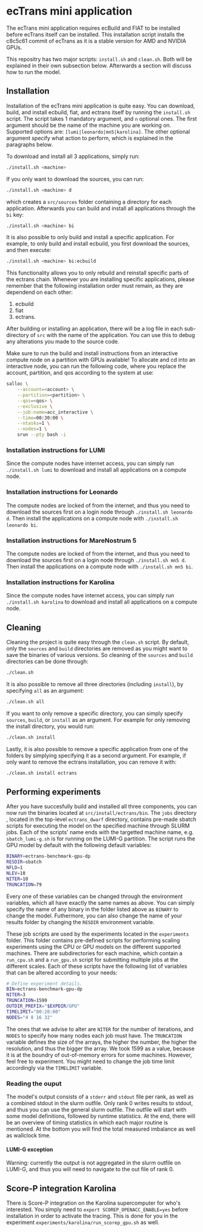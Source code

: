 # ecTrans mini application
The ecTrans mini application requires ecBuild and FIAT to be installed before 
ecTrans itself can be installed. This installation script installs the c8c5c61 
commit of ecTrans as it is a stable version for AMD and NVIDIA GPUs.

This repositry has two major scripts: `install.sh` and `clean.sh`. Both will
be explained in their own subsection below. Afterwards a section will discuss
how to run the model.

## Installation
Installation of the ecTrans mini application is quite easy. 
You can download, build, and install ecbuild, fiat, and ectrans itself by
running the `install.sh` script. The script takes 1 mandatory argument, and `n`
optional ones. The first argument should be the name of the machine you are 
working on. Supported options are: `[lumi|leonardo|mn5|karolina]`. The other
optional argument specify what action to perform, which is explained in the 
paragraphs below.

To download and install all 3 applications, simply run:

```bash
./install.sh <machine>
```

If you only want to download the sources, you can run:

```bash
./install.sh <machine> d
```

which creates a `src/sources` folder containing a directory for each
application. Afterwards you can build and install all applications through the
`bi` key:

```bash
./install.sh <machine> bi
```

It is also possible to only build and install a specific application. 
For example, to only build and install ecbuild, you first download the sources, 
and then execute:

```bash
./install.sh <machine> bi:ecbuild
```

This functionality allows you to only rebuild and reinstall specific parts
of the ectrans chain. Whenever you are installing specific applications, please
remember that the following installation order must remain, as they are 
dependend on each other:

1. ecbuild
2. fiat
3. ectrans.

After building or installing an application, there will be a log file in each
sub-directory of `src` with the name of the application. You can use
this to debug any alterations you made to the source code.

Make sure to run the build and install instructions from an interactive compute
node on a partition with GPUs available! To allocate and cd into an interactive 
node, you can run the following code, where you replace the account, partition, 
and qos according to the system at use:

```bash
salloc \
    --account=<account> \
    --partition=<partition> \
    --qos=<qos> \
    --exclusive \
    --job-name=acc_interactive \
    --time=00:30:00 \
    --ntasks=1 \
    --nodes=1 \
    srun --pty bash -i
```

### Installation instructions for LUMI
Since the compute nodes have internet access, you can simply run 
`./install.sh lumi` to download and install all applications on a compute node.

### Installation instructions for Leonardo
The compute nodes are locked of from the internet, and thus you need to download
the sources first on a login node through `./install.sh leonardo d`. Then 
install the applications on a compute node with `./install.sh leonardo bi`.

### Installation instructions for MareNostrum 5
The compute nodes are locked of from the internet, and thus you need to download
the sources first on a login node through `./install.sh mn5 d`. Then install the
applications on a compute node with `./install.sh mn5 bi`.

### Installation instructions for Karolina
Since the compute nodes have internet access, you can simply run 
`./install.sh karolina` to download and install all applications on a compute 
node.


## Cleaning
Cleaning the project is quite easy through the `clean.sh` script. By default,
only the `sources` and `build` directories are removed as you might want to save
the binaries of various versions. So cleaning of the `sources` and `build` 
directories can be done through:

```bash
./clean.sh
```

It is also possible to remove all three directories (including `install`), by
specifying `all` as an argument:

```bash
./clean.sh all
```

If you want to only remove a specific directory, you can simply specify 
`sources`, `build`, or `install` as an argument. For example for only removing
the install directory, you would run:

```bash
./clean.sh install
```

Lastly, it is also possible to remove a specific application from one of the
folders by simplying specifying it as a second argument. For example, if only
want to remove the ectrans installation, you can remove it with:

```bash
./clean.sh install ectrans
```

## Performing experiments
After you have succesfully build and installed all three components, you can
now run the binaries located at `src/install/ectrans/bin`. The `jobs` directory 
, located in the top-level `ectrans_dwarf` directory, contains pre-made sbatch
scripts for executing the model on the specified machine through SLURM jobs.
Each of the scripts' name ends with the targetted machine name, e.g. 
`sbatch_lumi-g.sh` is for running on the LUMI-G partition. The script runs the 
GPU model by default with the following default variables:

```bash
BINARY=ectrans-benchmark-gpu-dp
RESDIR=sbatch
NFLD=1
NLEV=10
NITER=10
TRUNCATION=79
```

Every one of these variables can be changed through the environment variables,
which all have exactly the same names as above. You can simply specify the name
of any binary in the folder listed above as `BINARY` to change the model.
Futhermore, you can also change the name of your results folder by changing the
`RESDIR` environment variable.

These job scripts are used by the experiments located in the `experiments` 
folder. This folder contains pre-defined scripts for performing scaling 
experiments using the CPU or GPU models on the different supported machines. 
There are subdirectories for each machine, which contain a `run_cpu.sh` and a 
`run_gpu.sh` script for submitting multiple jobs at the different scales. Each 
of these scripts have the following list of variables that can be altered 
according to your needs:

```bash
# Define experiment details.
BIN=ectrans-benchmark-gpu-dp
NITER=3
TRUNCATION=1599
OUTDIR_PREFIX="$EXPDIR/GPU"
TIMELIMIT="00:20:00"
NODES="4 8 16 32"
```

The ones that we advise to alter are `NITER` for the number of iterations, and
`NODES` to specify how many nodes each job must have. The `TRUNCATION` variable
defines the size of the arrays, the higher the number, the higher the 
resolution, and thus the bigger the array. We took 1599 as a value, because it 
is at the boundry of out-of-memory errors for some machines. However, feel free 
to experiment. You might need to change the job time limit accordingly via the 
`TIMELIMIT` variable.

### Reading the ouput
The model's output consists of a `stderr` and `stdout` file per rank, as well as 
a combined stdout in the slurm outfile. Only rank 0 writes results to stdout,
and thus you can use the general slurm outfile. The outfile will start with some
model definitions, followed by runtime statistics. At the end, there will be an
overview of timing statistics in which each major routine is mentioned. At the
bottom you will find the total measured imbalance as well as wallclock time.

#### LUMI-G exception
Warning: currently the output is not aggregated in the slurm outfile on LUMI-G,
and thus you will need to navigate to the out file of rank 0.


## Score-P integration Karolina
There is Score-P integration on the Karolina supercomputer for who's interested.
You simply need to `export SCOREP_OPENACC_ENABLE=yes` before installation in 
order to activate the tracing. This is done for you in the experiment 
`experiments/karolina/run_scorep_gpu.sh` as well.
